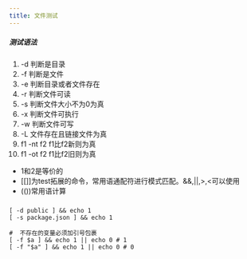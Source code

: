 ```yaml
---
title: 文件测试
---
```


##### 测试语法
1. -d 判断是目录
1. -f 判断是文件
1. -e 判断目录或者文件存在
1. -r 判断文件可读
1. -s 判断文件大小不为0为真
1. -x 判断文件可执行
1. -w 判断文件可写
1. -L 文件存在且链接文件为真
1. f1 -nt f2  f1比f2新则为真
1. f1 -ot f2  f1比f2旧则为真

- 1和2是等价的
- [[]]为test拓展的命令，常用语通配符进行模式匹配。&&,||,>,<可以使用
- (())常用语计算

##### 
``` shell
[ -d public ] && echo 1
[ -s package.json ] && echo 1

#  不存在的变量必须加引号包裹
[ -f $a ] && echo 1 || echo 0 # 1
[ -f "$a" ] && echo 1 || echo 0 # 0
```
